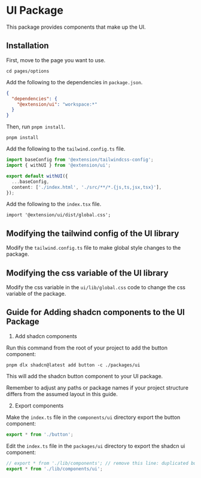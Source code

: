 # UI Package

This package provides components that make up the UI.

## Installation

First, move to the page you want to use.

```shell
cd pages/options
```

Add the following to the dependencies in `package.json`.

```json
{
  "dependencies": {
    "@extension/ui": "workspace:*"
  }
}
```

Then, run `pnpm install`.

```shell
pnpm install
```

Add the following to the `tailwind.config.ts` file.

```ts
import baseConfig from '@extension/tailwindcss-config';
import { withUI } from '@extension/ui';

export default withUI({
  ...baseConfig,
  content: ['./index.html', './src/**/*.{js,ts,jsx,tsx}'],
});
```

Add the following to the `index.tsx` file.

```tsx
import '@extension/ui/dist/global.css';
```

## Modifying the tailwind config of the UI library

Modify the `tailwind.config.ts` file to make global style changes to the package.

## Modifying the css variable of the UI library

Modify the css variable in the `ui/lib/global.css` code to change the css variable of the package.

## Guide for Adding shadcn components to the UI Package

1. Add shadcn components

Run this command from the root of your project to add the button component:

```shell
pnpm dlx shadcn@latest add button -c ./packages/ui
```

This will add the shadcn button component to your UI package.

Remember to adjust any paths or package names if your project structure differs from the assumed layout in this guide. 

2. Export components

Make the `index.ts` file in the `components/ui` directory export the button component:

```ts
export * from './button';
```

Edit the `index.ts` file in the `packages/ui` directory to export the shadcn ui component:

```ts
// export * from './lib/components'; // remove this line: duplicated button component
export * from './lib/components/ui';
```
